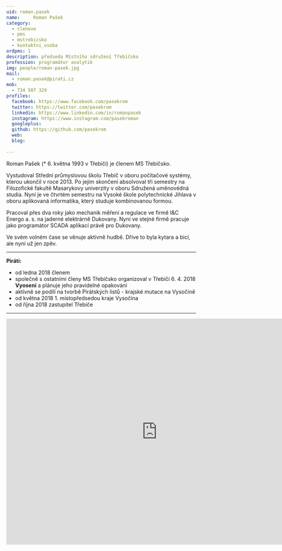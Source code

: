 ```yaml
---
uid: roman.pasek
name:     Roman Pašek
category:
  - clenove
  - pms
  - mstrebicsko
  - kontaktni_osoba
ordpms: 1
description: předseda Místního sdružení Třebíčsko
profession: programátor analytik
img: people/roman-pasek.jpg
mail:
  - roman.pasek@pirati.cz
mob:
  - 734 507 329
profiles:
  facebook: https://www.facebook.com/pasekrom 
  twitter: https://twitter.com/pasekrom
  linkedin: https://www.linkedin.com/in/romanpasek
  instagram: https://www.instagram.com/pasekroman
  googleplus: 
  github: https://github.com/pasekrom
  web: 
  blog: 
  
---
```


Roman Pašek (* 6. května 1993 v Třebíči) je členem MS Třebíčsko. 

Vystudoval Střední průmyslovou školu Třebíč v oboru počítačové systémy, kterou ukončil v roce 2013. Po jejím skončení absolvoval tři semestry na Filozofické fakultě Masarykovy univerzity v oboru Sdružená uměnovédná studia. Nyní je ve čtvrtém semestru na Vysoké škole polytechnické Jihlava v oboru aplikovaná informatika, který studuje kombinovanou formou.

Pracoval přes dva roky jako mechanik měření a regulace ve firmě I&C Energo a. s. na jaderné elektrárně Dukovany. Nyní ve stejné firmě pracuje jako programátor SCADA aplikací právě pro Dukovany.

Ve svém volném čase se věnuje aktivně hudbě. Dříve to byla kytara a bicí, ale nyní už jen zpěv. 

---

**Piráti:**
* od ledna 2018 členem
* společně s ostatními členy MS Třebíčsko organizoval v Třebíči 6. 4. 2018 **Vyosení** a plánuje jeho pravidelné opakování
* aktivně se podílí na tvorbě Pirátských listů - krajské mutace na Vysočině
* od května 2018 1. místopředsedou kraje Vysočina
* od října 2018 zastupitel Třebíče

---

<iframe src="https://calendar.google.com/calendar/embed?showTitle=0&amp;showPrint=0&amp;showTabs=0&amp;showCalendars=0&amp;showTz=0&amp;height=600&amp;wkst=2&amp;bgcolor=%23FFFFFF&amp;src=b38bnamjrgs591o19u6edtpkis%40group.calendar.google.com&amp;color=%23333333&amp;ctz=Europe%2FPrague" style="border-width:0" width="800" height="600" frameborder="0" scrolling="no"></iframe>
